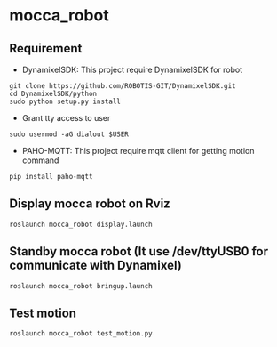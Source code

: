 # mocca_robot

## Requirement
- DynamixelSDK: This project require DynamixelSDK for robot
```
git clone https://github.com/ROBOTIS-GIT/DynamixelSDK.git
cd DynamixelSDK/python
sudo python setup.py install
```
- Grant tty access to user
```
sudo usermod -aG dialout $USER
```

- PAHO-MQTT: This project require mqtt client for getting motion command
```
pip install paho-mqtt
```

## Display mocca robot on Rviz
```
roslaunch mocca_robot display.launch
```

## Standby mocca robot (It use /dev/ttyUSB0 for communicate with Dynamixel)
```
roslaunch mocca_robot bringup.launch
```

## Test motion
```
roslaunch mocca_robot test_motion.py
```
